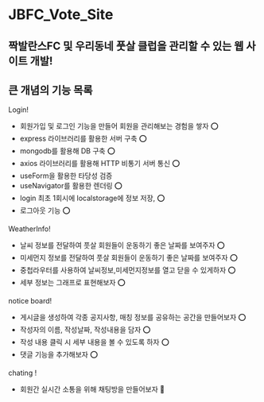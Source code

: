 # JBFC_Vote_Site

## 짝발란스FC 및 우리동네 풋살 클럽을 관리할 수 있는 웹 사이트 개발!

## 큰 개념의 기능 목록

Login!

- 회원가입 및 로그인 기능을 만들어 회원을 관리해보는 경험을 쌓자 ⭕️
- express 라이브러리를 활용한 서버 구축 ⭕️
- mongodb를 활용해 DB 구축 ⭕️
- axios 라이브러리를 활용해 HTTP 비통기 서버 통신 ⭕️
- useForm을 활용한 타당성 검증
- useNavigator를 활용한 렌더링 ⭕️
- login 최초 1회시에 localstorage에 정보 저장, ⭕️
- 로그아웃 기능 ⭕️

WeatherInfo!

- 날씨 정보를 전달하여 풋살 회원들이 운동하기 좋은 날짜를 보여주자 ⭕️
- 미세먼지 정보를 전달하여 풋살 회원들이 운동하기 좋은 날짜를 보여주자 ⭕️
- 중첩라우터를 사용하여 날씨정보,미세먼지정보를 열고 닫을 수 있게하자 ⭕️
- 세부 정보는 그래프로 표현해보자 ⭕️

notice board!

- 게시글을 생성하여 각종 공지사항, 매칭 정보를 공유하는 공간을 만들어보자 ⭕️
- 작성자의 이름, 작성날짜, 작성내용을 담자 ⭕️
- 작성 내용 클릭 시 세부 내용을 볼 수 있도록 하자 ⭕️
- 댓글 기능을 추가해보자 ⭕️

chating !

- 회원간 실시간 소통을 위해 채팅방을 만들어보자 💬
